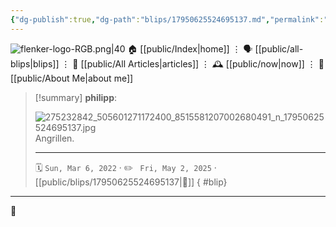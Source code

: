 ```yaml
---
{"dg-publish":true,"dg-path":"blips/17950625524695137.md","permalink":"/blips/17950625524695137/","title":"philipp on instagram @ 2022-03-06"}
---
```



<div class="transclusion internal-embed is-loaded"><div class="markdown-embed">




![flenker-logo-RGB.png|40](/img/user/attachments/flenker-logo-RGB.png)
🏠 [[public/Index\|home]]  ⋮ 🗣️ [[public/all-blips\|blips]] ⋮  📝 [[public/All Articles\|articles]]  ⋮ 🕰️ [[public/now\|now]] ⋮ 🪪 [[public/About Me\|about me]]


</div></div>


> [!summary] **philipp**:
>
> ![275232842_505601271172400_8515581207002680491_n_17950625524695137.jpg](/img/user/attachments/275232842_505601271172400_8515581207002680491_n_17950625524695137.jpg)
> Angrillen.
> - - -
>
> 🗓️ <code>Sun, Mar 6, 2022</code>  · ✏️ <code> Fri, May 2, 2025</code>  · [[public/blips/17950625524695137\|🔗]]
{ #blip}


- - -

 👾
